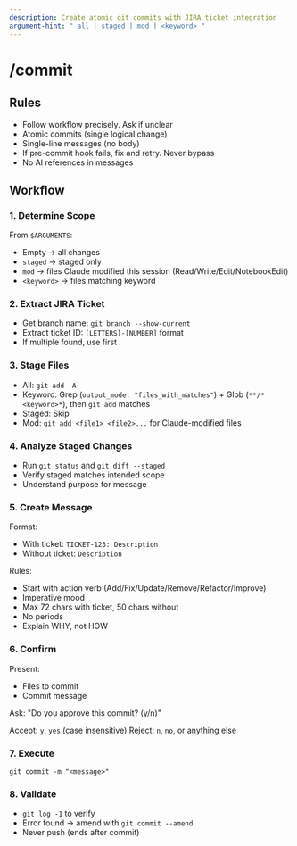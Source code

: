 ```yaml
---
description: Create atomic git commits with JIRA ticket integration
argument-hint: " all | staged | mod | <keyword> "
---
```


# /commit

## Rules

- Follow workflow precisely. Ask if unclear
- Atomic commits (single logical change)
- Single-line messages (no body)
- If pre-commit hook fails, fix and retry. Never bypass
- No AI references in messages

## Workflow

### 1. Determine Scope

From `$ARGUMENTS`:

- Empty → all changes
- `staged` → staged only
- `mod` → files Claude modified this session (Read/Write/Edit/NotebookEdit)
- `<keyword>` → files matching keyword

### 2. Extract JIRA Ticket

- Get branch name: `git branch --show-current`
- Extract ticket ID: `[LETTERS]-[NUMBER]` format
- If multiple found, use first

### 3. Stage Files

- All: `git add -A`
- Keyword: Grep (`output_mode: "files_with_matches"`) + Glob (`**/*<keyword>*`), then `git add` matches
- Staged: Skip
- Mod: `git add <file1> <file2>...` for Claude-modified files

### 4. Analyze Staged Changes

- Run `git status` and `git diff --staged`
- Verify staged matches intended scope
- Understand purpose for message

### 5. Create Message

Format:
- With ticket: `TICKET-123: Description`
- Without ticket: `Description`

Rules:
- Start with action verb (Add/Fix/Update/Remove/Refactor/Improve)
- Imperative mood
- Max 72 chars with ticket, 50 chars without
- No periods
- Explain WHY, not HOW

### 6. Confirm

Present:
- Files to commit
- Commit message

Ask: "Do you approve this commit? (y/n)"

Accept: `y`, `yes` (case insensitive)
Reject: `n`, `no`, or anything else

### 7. Execute

`git commit -m "<message>"`

### 8. Validate

- `git log -1` to verify
- Error found → amend with `git commit --amend`
- Never push (ends after commit)
